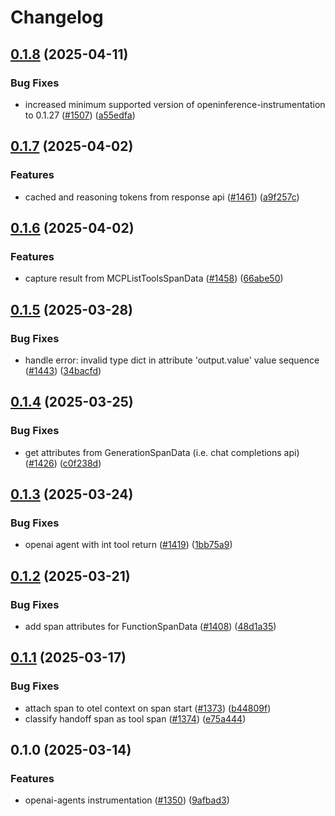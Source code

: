 # Changelog

## [0.1.8](https://github.com/Arize-ai/openinference/compare/python-openinference-instrumentation-openai-agents-v0.1.7...python-openinference-instrumentation-openai-agents-v0.1.8) (2025-04-11)


### Bug Fixes

* increased minimum supported version of openinference-instrumentation to 0.1.27 ([#1507](https://github.com/Arize-ai/openinference/issues/1507)) ([a55edfa](https://github.com/Arize-ai/openinference/commit/a55edfa8900c1f36a73385c7d03f91cffadd85c4))

## [0.1.7](https://github.com/Arize-ai/openinference/compare/python-openinference-instrumentation-openai-agents-v0.1.6...python-openinference-instrumentation-openai-agents-v0.1.7) (2025-04-02)


### Features

* cached and reasoning tokens from response api ([#1461](https://github.com/Arize-ai/openinference/issues/1461)) ([a9f257c](https://github.com/Arize-ai/openinference/commit/a9f257c1dee46eb18ed32f463bdc50cc7cab60fe))

## [0.1.6](https://github.com/Arize-ai/openinference/compare/python-openinference-instrumentation-openai-agents-v0.1.5...python-openinference-instrumentation-openai-agents-v0.1.6) (2025-04-02)


### Features

* capture result from MCPListToolsSpanData ([#1458](https://github.com/Arize-ai/openinference/issues/1458)) ([66abe50](https://github.com/Arize-ai/openinference/commit/66abe50f187a45ce11fb64f3399b52a3139fe115))

## [0.1.5](https://github.com/Arize-ai/openinference/compare/python-openinference-instrumentation-openai-agents-v0.1.4...python-openinference-instrumentation-openai-agents-v0.1.5) (2025-03-28)


### Bug Fixes

* handle error: invalid type dict in attribute 'output.value' value sequence ([#1443](https://github.com/Arize-ai/openinference/issues/1443)) ([34bacfd](https://github.com/Arize-ai/openinference/commit/34bacfd9369dfb098e931cf20982b286fcb7fbea))

## [0.1.4](https://github.com/Arize-ai/openinference/compare/python-openinference-instrumentation-openai-agents-v0.1.3...python-openinference-instrumentation-openai-agents-v0.1.4) (2025-03-25)


### Bug Fixes

* get attributes from GenerationSpanData (i.e. chat completions api) ([#1426](https://github.com/Arize-ai/openinference/issues/1426)) ([c0f238d](https://github.com/Arize-ai/openinference/commit/c0f238d36f18bdec0062e84ca4e53a66c63508e0))

## [0.1.3](https://github.com/Arize-ai/openinference/compare/python-openinference-instrumentation-openai-agents-v0.1.2...python-openinference-instrumentation-openai-agents-v0.1.3) (2025-03-24)


### Bug Fixes

* openai agent with int tool return ([#1419](https://github.com/Arize-ai/openinference/issues/1419)) ([1bb75a9](https://github.com/Arize-ai/openinference/commit/1bb75a94999bbe8615cdc7a5490fb2668833742f))

## [0.1.2](https://github.com/Arize-ai/openinference/compare/python-openinference-instrumentation-openai-agents-v0.1.1...python-openinference-instrumentation-openai-agents-v0.1.2) (2025-03-21)


### Bug Fixes

* add span attributes for FunctionSpanData ([#1408](https://github.com/Arize-ai/openinference/issues/1408)) ([48d1a35](https://github.com/Arize-ai/openinference/commit/48d1a3549eb8dda55e941cab867d9581a96fdf33))

## [0.1.1](https://github.com/Arize-ai/openinference/compare/python-openinference-instrumentation-openai-agents-v0.1.0...python-openinference-instrumentation-openai-agents-v0.1.1) (2025-03-17)


### Bug Fixes

* attach span to otel context on span start ([#1373](https://github.com/Arize-ai/openinference/issues/1373)) ([b44809f](https://github.com/Arize-ai/openinference/commit/b44809f1c460dd3a9bee4a9b068e6c275fecf9b4))
* classify handoff span as tool span ([#1374](https://github.com/Arize-ai/openinference/issues/1374)) ([e75a444](https://github.com/Arize-ai/openinference/commit/e75a444d766d900ec3bc78b9d257453fb0e586d1))

## 0.1.0 (2025-03-14)


### Features

* openai-agents instrumentation ([#1350](https://github.com/Arize-ai/openinference/issues/1350)) ([9afbad3](https://github.com/Arize-ai/openinference/commit/9afbad3100d68601a2f9265fe20985a34f80e04b))
